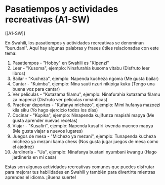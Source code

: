 # Pasatiempos y actividades recreativas (A1-SW)

[[A1-SW]]

En Swahili, los pasatiempos y actividades recreativas se denominan "burudani". Aquí hay algunas palabras y frases útiles relacionadas con este tema:

1. Pasatiempos - "Hobby" en Swahili es "Kipenzi"
2. Leer - "Kusoma", ejemplo: Ninafurahia kusoma vitabu (Disfruto leer libros)
3. Bailar - "Kucheza", ejemplo: Napenda kucheza ngoma (Me gusta bailar)
4. Cantar - "Kuimba", ejemplo: Nina sauti nzuri nikipiga kuku (Tengo una buena voz para cantar)
5. Ver películas - "Kutazama filamu", ejemplo: Ninafurahia kutazama filamu za mapenzi (Disfruto ver películas románticas)
6. Practicar deportes - "Kufanya michezo", ejemplo: Mimi hufanya mazoezi kila siku (Yo hago ejercicio todos los días)
7. Cocinar - "Kupika", ejemplo: Ninapenda kujifunza mapishi mapya (Me gusta aprender nuevas recetas)
8. Viajar - "Kusafiri", ejemplo: Napenda kusafiri kwenda maeneo mapya (Me gusta viajar a nuevos lugares)
9. Juegos de mesa - "Michezo ya mezani", ejemplo: Tunapenda kucheza michezo ya mezani kama chess (Nos gusta jugar juegos de mesa como el ajedrez)
10. Jardinería - "Ua", ejemplo: Ninafanya bustani nyumbani kwangu (Hago jardinería en mi casa)

Estas son algunas actividades recreativas comunes que puedes disfrutar para mejorar tus habilidades en Swahili y también para divertirte mientras aprendes el idioma. ¡Buena suerte!

